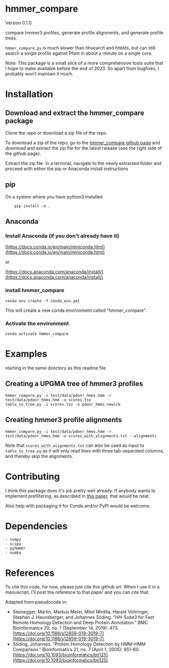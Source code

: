 # hmmer_compare

Version 0.1.0

compare hmmer3 profiles, generate profile alignments, and generate profile trees.

`hmmer_compare.py` is much slower than hhsearch and hhblits, but can still search a single profile against Pfam in about a minute on a single core.

Note: This package is a small slice of a more comprehensive tools suite that I hope to make available before the end of 2023. So apart from bugfixes, I probably won't maintain it much.


# Installation

## Download and extract the hmmer_compare package

Clone the repo or download a zip file of the repo.

To download a zip of the repo, go to the [hmmer_compare github page](https://github.com/seanrjohnson/hmmer_compare) and download and extract the zip file for the latest release (see the right side of the github page).

Extract the zip file.  In a terminal, navigate to the newly extracted folder and proceed with either the pip or Anaconda install instructions


## pip
On a system where you have python3 installed

```
    pip install -e .
```


## Anaconda
### Install Anaconda (if you don't already have it)

[https://docs.conda.io/en/main/miniconda.html](https://docs.conda.io/en/main/miniconda.html)

or

[https://docs.anaconda.com/anaconda/install/](https://docs.anaconda.com/anaconda/install/)



### install hmmer_compare
```
conda env create -f conda_env.yml
```

This will create a new conda environment called "hmmer_compare".

### Activate the environment
```
conda activate hmmer_compare
```

# Examples

starting in the same directory as this readme file
## Creating a UPGMA tree of hmmer3 profiles

```
hmmer_compare.py -i test/data/pdonr_hmms.hmm -r test/data/pdonr_hmms.hmm -o scores.tsv
table_to_tree.py -i scores.tsv -o pdonr_hmms.newick
```

## Creating hmmer3 profile alignments
```
hmmer_compare.py -i test/data/pdonr_hmms.hmm -r test/data/pdonr_hmms.hmm -o scores_with_alignments.txt --alignments
```
Note that `scores_with_alignments.txt` can also be used as input to `table_to_tree.py` as it will only read lines with three tab-separated columns, and thereby skip the alignments.


# Contributing

I think this package does it's job pretty well already. If anybody wants to implement prefiltering, as described in [this paper](https://www.nature.com/articles/nmeth.1818), that would be neat.

Also help with packaging it for Conda and/or PyPI would be welcome.

# Dependencies
    - numpy
    - scipy
    - pyhmmer
    - numba

# References

To cite this code, for now, please just cite this github url. When I use it in a manuscript, I'll post the reference to that paper and you can cite that.

Adapted from pseudocode in:

- Steinegger, Martin, Markus Meier, Milot Mirdita, Harald Vöhringer, Stephan J. Haunsberger, and Johannes Söding. “HH-Suite3 for Fast Remote Homology Detection and Deep Protein Annotation.” BMC Bioinformatics 20, no. 1 (September 14, 2019): 473. [https://doi.org/10.1186/s12859-019-3019-7](https://doi.org/10.1186/s12859-019-3019-7).
- Söding, Johannes. “Protein Homology Detection by HMM–HMM Comparison.” Bioinformatics 21, no. 7 (April 1, 2005): 951–60. [https://doi.org/10.1093/bioinformatics/bti125](https://doi.org/10.1093/bioinformatics/bti125).
